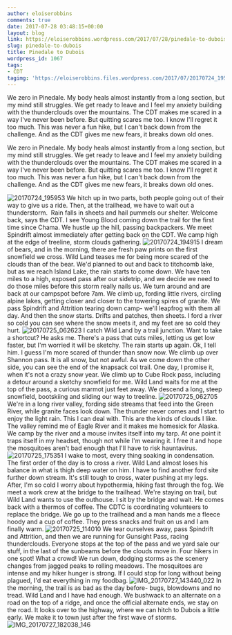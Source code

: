 ```yaml
---
author: eloiserobbins
comments: true
date: 2017-07-28 03:48:15+00:00
layout: blog
link: https://eloiserobbins.wordpress.com/2017/07/28/pinedale-to-dubois/
slug: pinedale-to-dubois
title: Pinedale to Dubois
wordpress_id: 1067
tags:
- CDT
tagimg: 'https://eloiserobbins.files.wordpress.com/2017/07/20170724_195953.jpg'
---
```


We zero in Pinedale. My body heals almost instantly from a long section, but my mind still struggles. We get ready to leave and I feel my anxiety building with the thunderclouds over the mountains. The CDT makes me scared in a way I've never been before. But quitting scares me too. I know I'll regret it too much. This was never a fun hike, but I can't back down from the challenge. And as the CDT gives me new fears, it breaks down old ones.


We zero in Pinedale. My body heals almost instantly from a long section, but my mind still struggles. We get ready to leave and I feel my anxiety building with the thunderclouds over the mountains. The CDT makes me scared in a way I've never been before. But quitting scares me too. I know I'll regret it too much. This was never a fun hike, but I can't back down from the challenge. And as the CDT gives me new fears, it breaks down old ones.

![20170724_195953](https://eloiserobbins.files.wordpress.com/2017/07/20170724_195953.jpg)
We hitch up in two parts, both people going out of their way to give us a ride. Then, at the trailhead, we have to wait out a thunderstorm.  Rain falls in sheets and hail pummels our shelter. Welcome back, says the CDT.
I see Young Blood coming down the trail for the first time since Chama. We hustle up the hill, passing backpackers. We meet Spindrift almost immediately after getting back on the CDT. We camp high at the edge of treeline, storm clouds gathering.
![20170724_194915](https://eloiserobbins.files.wordpress.com/2017/07/20170724_194915.jpg)
I dream of bears, and in the morning, there are fresh paw prints on the first snowfield we cross. Wild Land teases me for being more scared of the clouds than of the bear. We'd planned to out and back to titchcomb lake, but as we reach Island Lake, the rain starts to come down. We have ten miles to a high, exposed pass after our sidetrip, and we decide we need to do those miles before this storm really nails us. We turn around and are back at our campspot before 7am.
We climb up, fording little rivers, circling alpine lakes, getting closer and closer to the towering spires of granite. We pass Spindrift and Attrition tearing down camp- we'll leapfrog with them all day. And then the snow starts. Drifts and patches, then sheets. I ford a river so cold you can see where the snow meets it, and my feet are so cold they hurt.
![20170725_062623](https://eloiserobbins.files.wordpress.com/2017/07/20170725_062623.jpg)
I catch Wild Land by a trail junction. Want to take a shortcut? He asks me. There's a pass that cuts miles, letting us get low faster, but I'm worried it will be sketchy. The rain starts up again. Ok, I tell him. I guess I'm more scared of thunder than snow now.
We climb up over Shannon pass. It is all snow, but not awful. As we come down the other side, you can see the end of the knapsack col trail. One day, I promise it, when it's not a crazy snow year. We climb up to Cube Rock pass, including a detour around a sketchy snowfield for me. Wild Land waits for me at the top of the pass, a curious marmot just feet away. We descend a long, steep snowfield, bootskiing and sliding our way to treeline.
![20170725_062705](https://eloiserobbins.files.wordpress.com/2017/07/20170725_062705.jpg)
We're in a long river valley, fording side streams that feed into the Green River, while granite faces look down. The thunder never comes and I start to enjoy the light rain. This I can deal with. This are the kinds of clouds I like. The valley remind me of Eagle River and it makes me homesick for Alaska.
We camp by the river and a mouse invites itself into my tarp. At one point it traps itself in my headset, though not while I'm wearing it. I free it and hope the mosquitoes aren't bad enough that I'll have to risk hauntavirus.
![20170725_175351](https://eloiserobbins.files.wordpress.com/2017/07/20170725_1753511.jpg)
I wake to most, every thing soaking in condensation. The first order of the day is to cross a river. Wild Land almost loses his balance in what is thigh deep water on him. I have to find another ford site further down stream. It's still tough to cross, water pushing at my legs. After, I'm so cold I worry about hypothermia, hiking fast through the fog.
We meet a work crew at the bridge to the trailhead. We're staying on trail, but Wild Land wants to use the outhouse. I sit by the bridge and wait. He comes back with a thermos of coffee. The CDTC is coordinating volunteers to replace the bridge. We go up to the trailhead and a man hands me a fleece hoody and a cup of coffee. They press snacks and fruit on us and I am finally warm.
![20170725_114010](https://eloiserobbins.files.wordpress.com/2017/07/20170725_114010.jpg)
We tear ourselves away, pass Spindrift and Attrition, and then we are running for Gunsight Pass, racing thunderclouds. Everyone stops at the top of the pass and we yard sale our stuff, in the last of the sunbeams before the clouds move in. Four hikers in one spot! What a crowd!
We run down, dodging storms as the scenery changes from jagged peaks to rolling meadows. The mosquitoes are intense and my hiker hunger is strong. If I could stop for long without being plagued, I'd eat everything in my foodbag.
![IMG_20170727_143440_022](https://eloiserobbins.files.wordpress.com/2017/07/img_20170727_143440_022.jpg)
In the morning, the trail is as bad as the day before- bugs, blowdowns and no tread. Wild Land and I have had enough. We bushwack to an alternate on a road on the top of a ridge, and once the official alternate ends, we stay on the road. It looks over to the highway, where we can hitch to Dubois a little early. We make it to town just after the first wave of storms.
![IMG_20170727_182038_146](https://eloiserobbins.files.wordpress.com/2017/07/img_20170727_182038_146.jpg)
